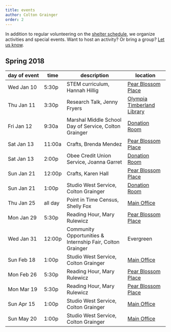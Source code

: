 ```yaml
---
title: events 
author: Colton Grainger
order: 2 
---
```


In addition to regular volunteering on the [shelter schedule](https://www.volgistics.com/ex/portal.dll/?from=189830), we organize activities and special events. Want to host an activity? Or bring a group? [Let us know](mailto:coltong@fscss.org).  

## Spring 2018

day&nbsp;of&nbsp;event | time | description | location
--- | --- | --- | ---
Wed Jan 10 | 5:30p | STEM curriculum, Hannah Hillig | [Pear Blossom Place][pbp]
Thu Jan 11 | 3:30p | Research Talk, Jenny Fryers | [Olympia Timberland Library][lib]
Fri Jan 12 | 9:30a | Marshal Middle School Day of Service, Colton Grainger | [Donation Room][fsc]
Sat Jan 13 | 11:00a | Crafts, Brenda Mendez | [Pear Blossom Place][pbp]
Sat Jan 13 | 2:00p | Obee Credit Union Service, Joanna Garret | [Donation Room][fsc]
Sun Jan 21 | 12:00p | Crafts, Karen Hall | [Pear Blossom Place][pbp]
Sun Jan 21 | 1:00p | Studio West Service, Colton Grainger | [Donation Room][fsc]
Thu Jan 25 | all day | Point in Time Census, Shelly Fox | [Main Office][fsc]
Mon Jan 29 | 5:30p | Reading Hour, Mary Rulewicz | [Pear Blossom Place][pbp]
Wed Jan 31 | 12:00p | Community Opportunities & Internship Fair, Colton Grainger | Evergreen
Sun Feb 18 | 1:00p | Studio West Service, Colton Grainger | [Main Office][fsc]
Mon Feb 26 | 5:30p | Reading Hour, Mary Rulewicz | [Pear Blossom Place][pbp]
Mon Mar 19 | 5:30p | Reading Hour, Mary Rulewicz | [Pear Blossom Place][pbp] 
Sun Apr 15 | 1:00p | Studio West Service, Colton Grainger | [Main Office][fsc]
Sun May 20 | 1:00p | Studio West Service, Colton Grainger | [Main Office][fsc]


[pbp]: https://www.google.com/maps/place/Pear+Blossom+Place/@47.0423792,-122.8932699,17z/data=!3m1!4b1!4m5!3m4!1s0x549174e1d548747f:0x4e89b380a6ff5f9e!8m2!3d47.0423792!4d-122.8910812
[fsc]: https://www.google.com/maps/place/Family+Support+Center/@47.0459107,-122.9042318,17z/data=!3m1!4b1!4m5!3m4!1s0x5491751bc115f4a1:0xa72d6746d527f48e!8m2!3d47.0459107!4d-122.9020431
[lib]: https://www.google.com/maps/place/Olympia+Timberland+Library/@47.0412387,-122.9002976,17z/data=!3m1!4b1!4m5!3m4!1s0x5491751d90a12da9:0x8a9f18ea3ed43d65!8m2!3d47.0412387!4d-122.8981089
